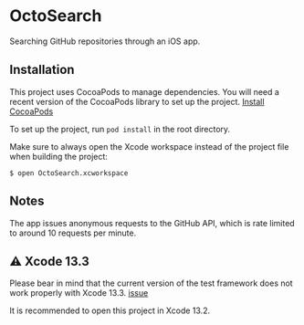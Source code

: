 # OctoSearch

Searching GitHub repositories through an iOS app.

## Installation

This project uses CocoaPods to manage dependencies.
You will need a recent version of the CocoaPods library to set up the project. [Install CocoaPods](https://cocoapods.org)

To set up the project, run `pod install` in the root directory.

Make sure to always open the Xcode workspace instead of the project file when building the project:
    
    $ open OctoSearch.xcworkspace

## Notes

The app issues anonymous requests to the GitHub API, which is rate limited to around 10 requests per minute.


## ⚠️ Xcode 13.3

Please bear in mind that the current version of the test framework does not work
properly with Xcode 13.3. [issue](https://github.com/Quick/Quick/issues/1123)

It is recommended to open this project in Xcode 13.2.
